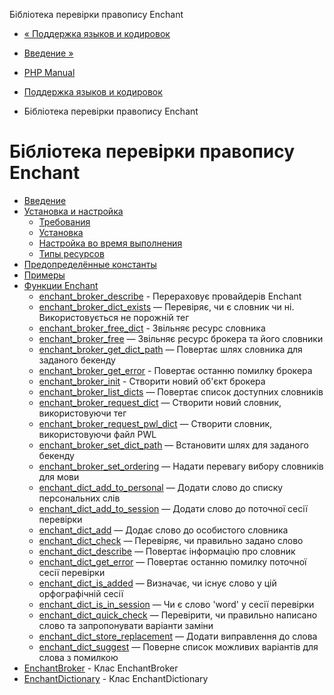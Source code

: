 Бібліотека перевірки правопису Enchant

-   [« Поддержка языков и кодировок](refs.international.html)
    
-   [Введение »](intro.enchant.html)
    
-   [PHP Manual](index.html)
    
-   [Поддержка языков и кодировок](refs.international.html)
    
-   Бібліотека перевірки правопису Enchant
    

# Бібліотека перевірки правопису Enchant

-   [Введение](intro.enchant.html)
-   [Установка и настройка](enchant.setup.html)
    -   [Требования](enchant.requirements.html)
    -   [Установка](enchant.installation.html)
    -   [Настройка во время выполнения](enchant.configuration.html)
    -   [Типы ресурсов](enchant.resources.html)
-   [Предопределённые константы](enchant.constants.html)
-   [Примеры](enchant.examples.html)
-   [Функции Enchant](ref.enchant.html)
    -   [enchant\_broker\_describe](function.enchant-broker-describe.html) - Перераховує провайдерів Enchant
    -   [enchant\_broker\_dict\_exists](function.enchant-broker-dict-exists.html) — Перевіряє, чи є словник чи ні. Використовується не порожній тег
    -   [enchant\_broker\_free\_dict](function.enchant-broker-free-dict.html) - Звільняє ресурс словника
    -   [enchant\_broker\_free](function.enchant-broker-free.html) — Звільняє ресурс брокера та його словники
    -   [enchant\_broker\_get\_dict\_path](function.enchant-broker-get-dict-path.html) — Повертає шлях словника для заданого бекенду
    -   [enchant\_broker\_get\_error](function.enchant-broker-get-error.html) - Повертає останню помилку брокера
    -   [enchant\_broker\_init](function.enchant-broker-init.html) - Створити новий об'єкт брокера
    -   [enchant\_broker\_list\_dicts](function.enchant-broker-list-dicts.html) — Повертає список доступних словників
    -   [enchant\_broker\_request\_dict](function.enchant-broker-request-dict.html) — Створити новий словник, використовуючи тег
    -   [enchant\_broker\_request\_pwl\_dict](function.enchant-broker-request-pwl-dict.html) — Створити словник, використовуючи файл PWL
    -   [enchant\_broker\_set\_dict\_path](function.enchant-broker-set-dict-path.html) — Встановити шлях для заданого бекенду
    -   [enchant\_broker\_set\_ordering](function.enchant-broker-set-ordering.html) — Надати перевагу вибору словників для мови
    -   [enchant\_dict\_add\_to\_personal](function.enchant-dict-add-to-personal.html) — Додати слово до списку персональних слів
    -   [enchant\_dict\_add\_to\_session](function.enchant-dict-add-to-session.html) — Додати слово до поточної сесії перевірки
    -   [enchant\_dict\_add](function.enchant-dict-add.html) — Додає слово до особистого словника
    -   [enchant\_dict\_check](function.enchant-dict-check.html) — Перевіряє, чи правильно задано слово
    -   [enchant\_dict\_describe](function.enchant-dict-describe.html) — Повертає інформацію про словник
    -   [enchant\_dict\_get\_error](function.enchant-dict-get-error.html) — Повертає останню помилку поточної сесії перевірки
    -   [enchant\_dict\_is\_added](function.enchant-dict-is-added.html) — Визначає, чи існує слово у цій орфографічній сесії
    -   [enchant\_dict\_is\_in\_session](function.enchant-dict-is-in-session.html) — Чи є слово 'word' у сесії перевірки
    -   [enchant\_dict\_quick\_check](function.enchant-dict-quick-check.html) — Перевірити, чи правильно написано слово та запропонувати варіанти заміни
    -   [enchant\_dict\_store\_replacement](function.enchant-dict-store-replacement.html) — Додати виправлення до слова
    -   [enchant\_dict\_suggest](function.enchant-dict-suggest.html) — Поверне список можливих варіантів для слова з помилкою
-   [EnchantBroker](class.enchantbroker.html) - Клас EnchantBroker
-   [EnchantDictionary](class.enchantdictionary.html) - Клас EnchantDictionary